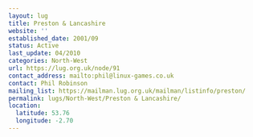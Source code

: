```yaml
---
layout: lug
title: Preston & Lancashire
website: ''
established_date: 2001/09
status: Active
last_update: 04/2010
categories: North-West
url: https://lug.org.uk/node/91
contact_address: mailto:phil@linux-games.co.uk
contact: Phil Robinson
mailing_list: https://mailman.lug.org.uk/mailman/listinfo/preston/
permalink: lugs/North-West/Preston & Lancashire/
location:
  latitude: 53.76
  longitude: -2.70
---
```

